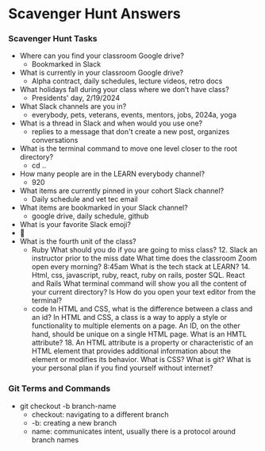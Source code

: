 # Scavenger Hunt Answers

### Scavenger Hunt Tasks

- Where can you find your classroom Google drive?
  - Bookmarked in Slack
- What is currently in your classroom Google drive?
  - Alpha contract, daily schedules, lecture videos, retro docs
- What holidays fall during your class where we don’t have class?
  - Presidents' day, 2/19/2024
- What Slack channels are you in?
  - everybody, pets, veterans, events, mentors, jobs, 2024a, yoga
- What is a thread in Slack and when would you use one?
  - replies to a message that don't create a new post, organizes conversations
- What is the terminal command to move one level closer to the root directory?
  - cd ..
- How many people are in the LEARN everybody channel?
  - 920
- What items are currently pinned in your cohort Slack channel?
  - Daily schedule and vet tec email
- What items are bookmarked in your Slack channel?
  - google drive, daily schedule, github
- What is your favorite Slack emoji?
- 🫠
- What is the fourth unit of the class?
  - Ruby
    What should you do if you are going to miss class? 12. Slack an instructor prior to the miss date
    What time does the classroom Zoom open every morning? 8:45am
    What is the tech stack at LEARN? 14. Html, css, javascript, ruby, react, ruby on rails, poster SQL.
    React and Rails
    What terminal command will show you all the content of your current directory? ls
    How do you open your text editor from the terminal?
  - code
    In HTML and CSS, what is the difference between a class and an id?
    In HTML and CSS, a class is a way to apply a style or functionality to multiple elements on a page. An ID, on the other hand, should be unique on a single HTML page. 
    What is an HMTL attribute? 18. An HTML attribute is a property or characteristic of an HTML element that provides additional information about the element or modifies its behavior.
    What is CSS?
    What is git?
    What is your personal plan if you find yourself without internet?

### Git Terms and Commands

- git checkout -b branch-name
  - checkout: navigating to a different branch
  - -b: creating a new branch
  - name: communicates intent, usually there is a protocol around branch names
